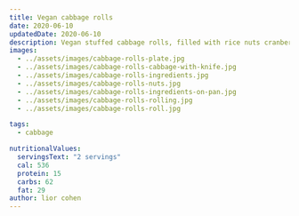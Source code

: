 ```yaml
---
title: Vegan cabbage rolls
date: 2020-06-10
updatedDate: 2020-06-10
description: Vegan stuffed cabbage rolls, filled with rice nuts cranberries and lots of herbs.
images:
  - ../assets/images/cabbage-rolls-plate.jpg
  - ../assets/images/cabbage-rolls-cabbage-with-knife.jpg
  - ../assets/images/cabbage-rolls-ingredients.jpg
  - ../assets/images/cabbage-rolls-nuts.jpg
  - ../assets/images/cabbage-rolls-ingredients-on-pan.jpg
  - ../assets/images/cabbage-rolls-rolling.jpg
  - ../assets/images/cabbage-rolls-roll.jpg

tags:
  - cabbage

nutritionalValues:
  servingsText: "2 servings"
  cal: 536
  protein: 15
  carbs: 62
  fat: 29
author: lior cohen
---
```


<PrintView fileName="vegan-cabbage-rolls"/>
